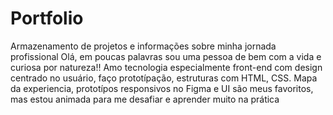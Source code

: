 # Portfolio
Armazenamento de projetos e informações sobre minha jornada profissional
Olá, em poucas palavras sou uma pessoa de bem com a vida e curiosa por natureza!! Amo tecnologia especialmente front-end com design centrado no usuário, faço prototípação, estruturas com HTML, CSS.
Mapa da experiencia, prototípos responsivos no Figma e UI são meus favoritos, mas estou animada para me desafiar e aprender muito na prática
